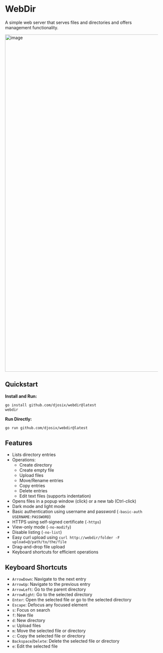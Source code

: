 # WebDir

A simple web server that serves files and directories and offers management functionality.

<img width="1109" alt="image" src="https://github.com/user-attachments/assets/70d696f0-5f70-426d-8548-5b8fd66a7c53" />

## Quickstart

**Install and Run:**

```sh
go install github.com/djosix/webdir@latest
webdir
```

**Run Directly:**

```sh
go run github.com/djosix/webdir@latest
```

## Features

- Lists directory entries
- Operations:
    - Create directory
    - Create empty file
    - Upload files
    - Move/Rename entries
    - Copy entries
    - Delete entries
    - Edit text files (supports indentation)
- Opens files in a popup window (click) or a new tab (Ctrl-click)
- Dark mode and light mode
- Basic authentication using username and password (`-basic-auth USERNAME:PASSWORD`)
- HTTPS using self-signed certificate (`-https`)
- View-only mode (`-no-modify`)
- Disable listing (`-no-list`)
- Easy curl upload using `curl http://webdir/folder -F upload=@/path/to/the/file`
- Drag-and-drop file upload
- Keyboard shortcuts for efficient operations

## Keyboard Shortcuts

- `ArrowDown`: Navigate to the next entry
- `ArrowUp`: Navigate to the previous entry
- `ArrowLeft`: Go to the parent directory
- `ArrowRight`: Go to the selected directory
- `Enter`: Open the selected file or go to the selected directory
- `Escape`: Defocus any focused element
- `s`: Focus on search
- `f`: New file
- `d`: New directory
- `u`: Upload files
- `m`: Move the selected file or directory
- `c`: Copy the selected file or directory
- `Backspace`/`Delete`: Delete the selected file or directory
- `e`: Edit the selected file
